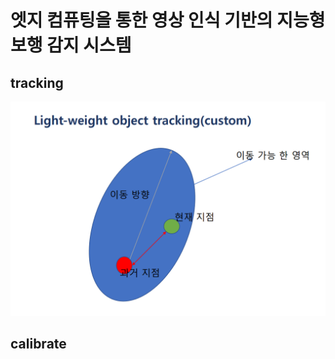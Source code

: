 # 엣지 컴퓨팅을 통한 영상 인식 기반의 지능형 보행 감지 시스템 

## tracking
![tracking-image.png](./스크린샷(51).png)


## calibrate

